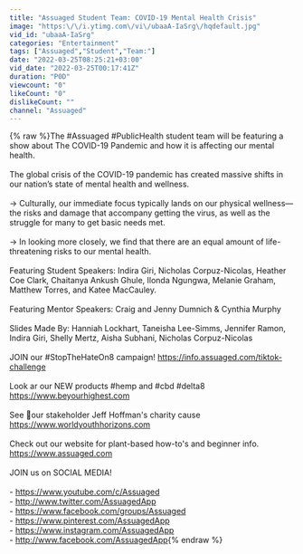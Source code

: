```yaml
---
title: "Assuaged Student Team: COVID-19 Mental Health Crisis"
image: "https:\/\/i.ytimg.com\/vi\/ubaaA-IaSrg\/hqdefault.jpg"
vid_id: "ubaaA-IaSrg"
categories: "Entertainment"
tags: ["Assuaged","Student","Team:"]
date: "2022-03-25T08:25:21+03:00"
vid_date: "2022-03-25T00:17:41Z"
duration: "P0D"
viewcount: "0"
likeCount: "0"
dislikeCount: ""
channel: "Assuaged"
---
```

{% raw %}The #Assuaged #PublicHealth student team will be featuring a show about The COVID-19 Pandemic and how it is affecting our mental health.<br /><br />The global crisis of the COVID-19 pandemic has created massive shifts in our nation’s state of mental health and wellness.<br /><br />→ Culturally, our immediate focus typically lands on our physical wellness—the risks and damage that accompany getting the virus, as well as the struggle for many to get basic needs met. <br /><br />→ In looking more closely, we find that there are an equal amount of life-threatening risks to our mental health.<br /><br />Featuring Student Speakers: Indira Giri, Nicholas Corpuz-Nicolas, Heather Coe Clark, Chaitanya Ankush Ghule, Ilonda Ngungwa, Melanie Graham, Matthew Torres, and Katee MacCauley.<br /><br />Featuring Mentor Speakers: Craig and Jenny Dumnich &amp; Cynthia Murphy<br /><br />Slides Made By: Hanniah Lockhart, Taneisha Lee-Simms, Jennifer Ramon, Indira Giri, Shelly Mertz, Aisha Subhani, Nicholas Corpuz-Nicolas<br /><br />JOIN our #StopTheHateOn8 campaign! <a rel="nofollow" target="blank" href="https://info.assuaged.com/tiktok-challenge">https://info.assuaged.com/tiktok-challenge</a><br /><br />Look ar our NEW products #hemp and #cbd #delta8 <a rel="nofollow" target="blank" href="https://www.beyourhighest.com">https://www.beyourhighest.com</a><br /><br />See 👀our stakeholder Jeff Hoffman's charity cause <a rel="nofollow" target="blank" href="https://www.worldyouthhorizons.com">https://www.worldyouthhorizons.com</a><br /><br />Check out our website for plant-based how-to's and beginner info. <a rel="nofollow" target="blank" href="https://www.assuaged.com">https://www.assuaged.com</a><br /><br />JOIN us on SOCIAL MEDIA!<br /><br />- <a rel="nofollow" target="blank" href="https://www.youtube.com/c/Assuaged">https://www.youtube.com/c/Assuaged</a><br />- <a rel="nofollow" target="blank" href="http://www.twitter.com/AssuagedApp">http://www.twitter.com/AssuagedApp</a><br />- <a rel="nofollow" target="blank" href="https://www.facebook.com/groups/Assuaged">https://www.facebook.com/groups/Assuaged</a><br />- <a rel="nofollow" target="blank" href="https://www.pinterest.com/AssuagedApp">https://www.pinterest.com/AssuagedApp</a><br />- <a rel="nofollow" target="blank" href="https://www.instagram.com/AssuagedApp">https://www.instagram.com/AssuagedApp</a><br />- <a rel="nofollow" target="blank" href="http://www.facebook.com/AssuagedApp">http://www.facebook.com/AssuagedApp</a>{% endraw %}

